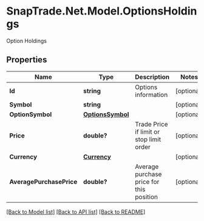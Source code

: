 # SnapTrade.Net.Model.OptionsHoldings
Option Holdings

## Properties

Name | Type | Description | Notes
------------ | ------------- | ------------- | -------------
**Id** | **string** | Options information | [optional] 
**Symbol** | **string** |  | [optional] 
**OptionSymbol** | [**OptionsSymbol**](OptionsSymbol.md) |  | [optional] 
**Price** | **double?** | Trade Price if limit or stop limit order | [optional] 
**Currency** | [**Currency**](Currency.md) |  | [optional] 
**AveragePurchasePrice** | **double?** | Average purchase price for this position | [optional] 

[[Back to Model list]](../README.md#documentation-for-models) [[Back to API list]](../README.md#documentation-for-api-endpoints) [[Back to README]](../README.md)

